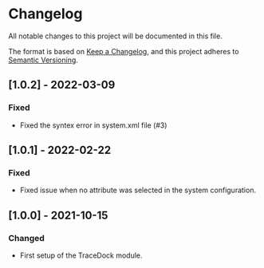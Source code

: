 # Changelog
All notable changes to this project will be documented in this file.

The format is based on [Keep a Changelog](https://keepachangelog.com/en/1.0.0/),
and this project adheres to [Semantic Versioning](https://semver.org/spec/v2.0.0.html).

## [1.0.2] - 2022-03-09
### Fixed
- Fixed the syntex error in system.xml file (#3)

## [1.0.1] - 2022-02-22
### Fixed
- Fixed issue when no attribute was selected in the system configuration.

## [1.0.0] - 2021-10-15
### Changed
- First setup of the TraceDock module.
